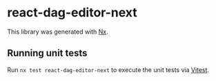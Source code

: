 # react-dag-editor-next

This library was generated with [Nx](https://nx.dev).

## Running unit tests

Run `nx test react-dag-editor-next` to execute the unit tests via [Vitest](https://vitest.dev/).
